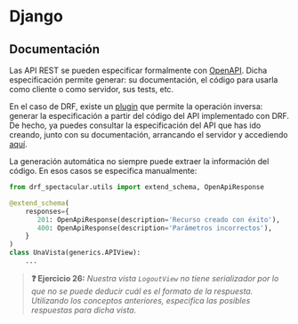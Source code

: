 # Django
## Documentación

Las API REST se pueden especificar formalmente con [OpenAPI](https://en.wikipedia.org/wiki/OpenAPI_Specification). Dicha especificación permite generar: su documentación, el código para usarla como cliente o como servidor, sus tests, etc.

En el caso de DRF, existe un [plugin](https://drf-spectacular.readthedocs.io/en/latest/) que permite la operación inversa: generar la especificación a partir del código del API implementado con DRF. De hecho, ya puedes consultar la especificación del API que has ido creando, junto con su documentación, arrancando el servidor y accediendo [aquí](http://localhost:8000/api/schema/redoc/).

La generación automática no siempre puede extraer la información del código. En esos casos se especifica manualmente:

```python
from drf_spectacular.utils import extend_schema, OpenApiResponse

@extend_schema(
    responses={
       201: OpenApiResponse(description='Recurso creado con éxito'),
       400: OpenApiResponse(description='Parámetros incorrectos'),
    }
)
class UnaVista(generics.APIView):
    ...
```

> **❓ Ejercicio 26:** _Nuestra vista `LogoutView` no tiene serializador por lo que no se puede deducir cuál es el formato de la respuesta. Utilizando los conceptos anteriores, especifica las posibles respuestas para dicha vista._

